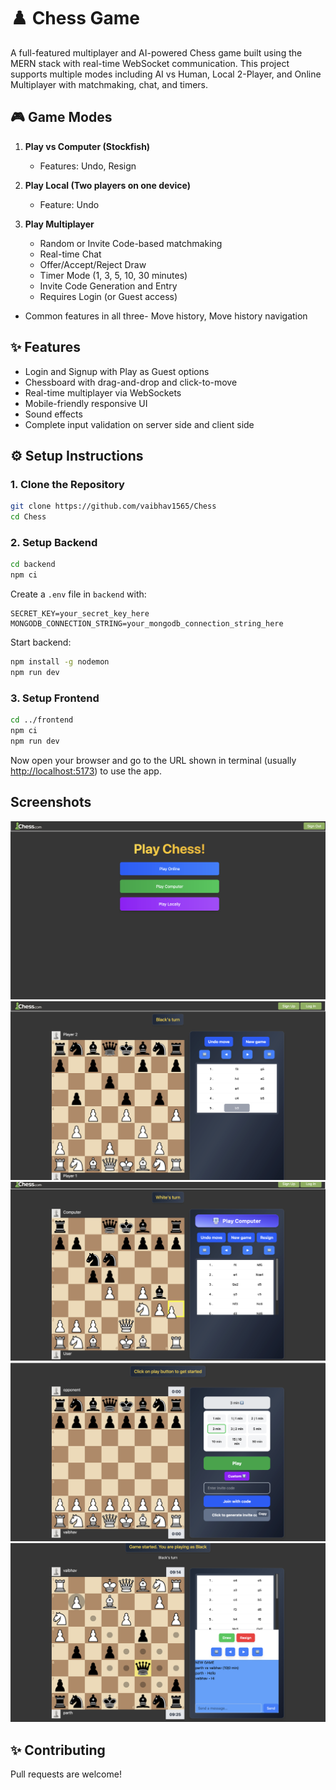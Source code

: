 # ♟️ Chess Game

A full-featured multiplayer and AI-powered Chess game built using the MERN stack with real-time WebSocket communication. This project supports multiple modes including AI vs Human, Local 2-Player, and Online Multiplayer with matchmaking, chat, and timers.


## 🎮 Game Modes

1. **Play vs Computer (Stockfish)**

   * Features: Undo, Resign

2. **Play Local (Two players on one device)**

   * Feature: Undo

3. **Play Multiplayer**

   * Random or Invite Code-based matchmaking
   * Real-time Chat
   * Offer/Accept/Reject Draw
   * Timer Mode (1, 3, 5, 10, 30 minutes)
   * Invite Code Generation and Entry
   * Requires Login (or Guest access)

* Common features in all three- Move history, Move history navigation


## ✨ Features

* Login and Signup with Play as Guest options
* Chessboard with drag-and-drop and click-to-move
* Real-time multiplayer via WebSockets
* Mobile-friendly responsive UI
* Sound effects
* Complete input validation on server side and client side


## ⚙️ Setup Instructions

### 1. Clone the Repository

```bash
git clone https://github.com/vaibhav1565/Chess
cd Chess
```

### 2. Setup Backend

```bash
cd backend
npm ci
```

Create a `.env` file in `backend` with:

```
SECRET_KEY=your_secret_key_here
MONGODB_CONNECTION_STRING=your_mongodb_connection_string_here
```

Start backend:

```bash
npm install -g nodemon
npm run dev
```

### 3. Setup Frontend

```bash
cd ../frontend
npm ci
npm run dev
```

Now open your browser and go to the URL shown in terminal (usually [http://localhost:5173](http://localhost:5173)) to use the app.


## Screenshots
![Home page](screenshots/1.png)
![Play locally](screenshots/2.png)
![Play computer](screenshots/4.png)
![Multiplayer](screenshots/5.png)
![Multiplayer](screenshots/6.png)



## ✨ Contributing
Pull requests are welcome!